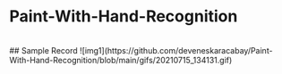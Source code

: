 # Paint-With-Hand-Recognition
<br/>
## Sample Record
![img1](https://github.com/deveneskaracabay/Paint-With-Hand-Recognition/blob/main/gifs/20210715_134131.gif)
